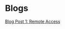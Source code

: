# Blogs

[Blog Post 1: Remote Access](https://ashishsdalvi.github.io/cse15l-lab-reports/blog_post_1)

